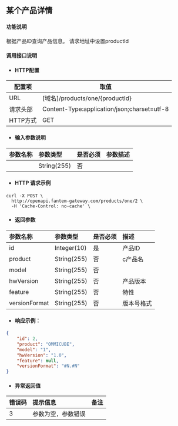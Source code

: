 ## 某个产品详情

#### 功能说明

根据产品ID查询产品信息。
请求地址中设置productId

#### 调用接口说明

* #### HTTP配置

| 配置项 | 取值 |
| --- | --- |
| URL | \[域名\]/products/one/{productId}|
| 请求头部 | Content-Type:application/json;charset=utf-8 |
| HTTP方式 | GET |

* #### 输入参数说明

| 参数名称 | 参数类型 | 是否必须 | 参数描述 |
| :--- | :--- | :--- | :--- |
| | String\(255\) | 否 | |


* #### HTTP 请求示例
```
curl -X POST \
  http://openapi.fantem-gateway.com/products/one/2 \
  -H 'Cache-Control: no-cache' \
```


* #### 返回参数
| 参数名称 | 参数类型 | 是否必须 | 描述 |
| :--- | :--- | :--- | :--- |
| id| Integer\(10\) | 是 | 产品ID |
| product| String\(255\) | 否 | c产品名   |
| model | String\(255\) | 否 |   |
| hwVersion | String\(255\) | 否 | 产品版本  |
| feature | String\(255\) | 否 | 特性   |
| versionFormat | String\(255\) | 否 | 版本号格式  |


* #### 响应示例：


```json
{
    "id": 2,
    "product": "OMMICUBE",
    "model": "1",
    "hwVersion": "1.0",
    "feature": null,
    "versionFormat": "#N.#N"
}
```



* #### 异常返回值


| 错误码 | 提示信息 | 备注 |
| :--- | :--- | :--- |
| 3 | 参数为空，参数错误 | |



